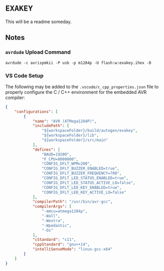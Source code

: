 # `EXAKEY`

This will be a readme someday.

## Notes

### `avrdude` Upload Command

```
avrdude -c avrispmkii -P usb -p m1284p -U flash:w:exakey.ihex -D
```

### VS Code Setup

The following may be added to the `.vscode/c_cpp_properties.json` file to properly configure the C / C++ environment for
the embedded AVR compiler:

```json
{
    "configurations": [
        {
            "name": "AVR (ATMega1284P)",
            "includePath": [
                "${workspaceFolder}/build/autogen/exakey",
                "${workspaceFolder}/lib",
                "${workspaceFolder}/src/main"
            ],
            "defines": [
                "BAUD=19200",
                "F_CPU=8000000",
                "CONFIG_DFLT_WPM=200",
                "CONFIG_DFLT_BUZZER_ENABLED=true",
                "CONFIG_DFLT_BUZZER_FREQUENCY=700",
                "CONFIG_DFLT_LED_STATUS_ENABLED=true",
                "CONFIG_DFLT_LED_STATUS_ACTIVE_LO=false",
                "CONFIG_DFLT_LED_KEY_ENABLED=true",
                "CONFIG_DFLT_LED_KEY_ACTIVE_LO=false"
            ],
            "compilerPath": "/usr/bin/avr-gcc",
            "compilerArgs": [
                "-mmcu=atmega1284p",
                "-Wall",
                "-Wextra",
                "-Wpedantic",
                "-Os"
            ],
            "cStandard": "c11",
            "cppStandard": "gnu++14",
            "intelliSenseMode": "linux-gcc-x64"
        }
    ]
}
```
